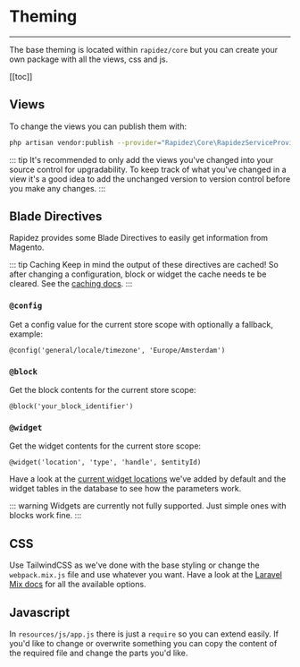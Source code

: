 # Theming

---

The base theming is located within `rapidez/core` but you can create your own package with all the views, css and js.

[[toc]]

## Views

To change the views you can publish them with:
```bash
php artisan vendor:publish --provider="Rapidez\Core\RapidezServiceProvider" --tag=views
```
::: tip
It's recommended to only add the views you've changed into your source control for upgradability. To keep track of what you've changed in a view it's a good idea to add the unchanged version to version control before you make any changes.
:::

## Blade Directives

Rapidez provides some Blade Directives to easily get information from Magento.

::: tip Caching
Keep in mind the output of these directives are cached! So after changing a configuration, block or widget the cache needs te be cleared. See the [caching docs](caching.md).
:::

### `@config`

Get a config value for the current store scope with optionally a fallback, example:
```blade
@config('general/locale/timezone', 'Europe/Amsterdam')
```

### `@block`

Get the block contents for the current store scope:
```blade
@block('your_block_identifier')
```

### `@widget`

Get the widget contents for the current store scope:
```blade
@widget('location', 'type', 'handle', $entityId)
```
Have a look at the [current widget locations](https://github.com/rapidez/core/search?l=Blade&q=widget) we've added by default and the widget tables in the database to see how the parameters work.

::: warning
Widgets are currently not fully supported. Just simple ones with blocks work fine.
:::

## CSS

Use TailwindCSS as we've done with the base styling or change the `webpack.mix.js` file and use whatever you want. Have a look at the [Laravel Mix docs](https://laravel.com/docs/8.x/mix) for all the available options.

## Javascript

In `resources/js/app.js` there is just a `require` so you can extend easily. If you'd like to change or overwrite something you can copy the content of the required file and change the parts you'd like.
